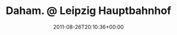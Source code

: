 ---
retweeted: false
source: <a href="http://gowalla.com/" rel="nofollow">Gowalla</a>
entities:
  hashtags: []
  symbols: []
  user_mentions: []
  urls:
  - url: http://t.co/NNY42Ax
    expanded_url: http://gowal.la/c/4PbW1
    display_url: gowal.la/c/4PbW1
    indices:
    - '30'
    - '49'
display_text_range:
- '0'
- '49'
favorite_count: '0'
id_str: '107183179978383361'
truncated: false
retweet_count: '0'
id: '107183179978383361'
possibly_sensitive: false
created_at: Fri Aug 26 20:10:36 +0000 2011
favorited: false
full_text: Daham. @ Leipzig Hauptbahnhof
lang: de
quote_url: http://gowal.la/c/4PbW1
tags:
- pesos:twitter
date: '2011-08-26T20:10:36+00:00'
src: https://twitter.com/bascht/status/107183179978383361
original_url: https://twitter.com/bascht/status/107183179978383361
type: twitter_tweet
text: Daham. @ Leipzig Hauptbahnhof
title: Daham. @ Leipzig Hauptbahnhof

---